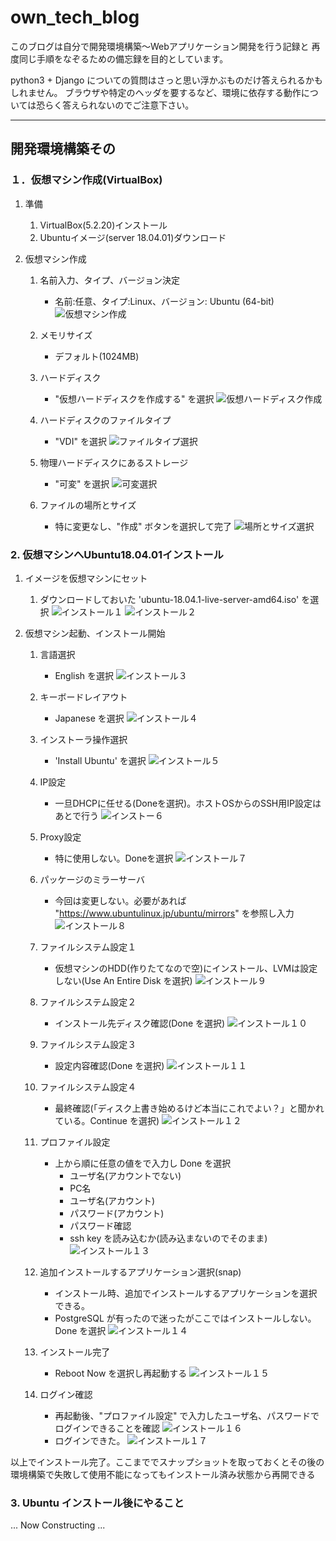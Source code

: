 # own_tech_blog

このブログは自分で開発環境構築～Webアプリケーション開発を行う記録と
再度同じ手順をなぞるための備忘録を目的としています。

python3 + Django についての質問はさっと思い浮かぶものだけ答えられるかもしれません。
ブラウザや特定のヘッダを要するなど、環境に依存する動作については恐らく答えられないのでご注意下さい。


---


## 開発環境構築その

### １．仮想マシン作成(VirtualBox)


1. 準備
   1. VirtualBox(5.2.20)インストール
   1. Ubuntuイメージ(server 18.04.01)ダウンロード

1. 仮想マシン作成
   1. 名前入力、タイプ、バージョン決定
      - 名前:任意、タイプ:Linux、バージョン: Ubuntu (64-bit)
     ![仮想マシン作成](static/create_vm.png "仮想マシン作成")

   1. メモリサイズ
      - デフォルト(1024MB)

   1. ハードディスク
      - "仮想ハードディスクを作成する" を選択
     ![仮想ハードディスク作成](static/create_vm_hd.png "仮想ハードディスク作成")
    
   1. ハードディスクのファイルタイプ
      - "VDI" を選択
     ![ファイルタイプ選択](static/create_vm_ft.png "ファイルタイプ選択")

   1. 物理ハードディスクにあるストレージ
      - "可変" を選択
     ![可変選択](static/create_vm_hd_v.png "可変選択")

   1. ファイルの場所とサイズ
      - 特に変更なし、"作成" ボタンを選択して完了
     ![場所とサイズ選択](static/create_vm_loc.png "場所とサイズ選択")


### 2. 仮想マシンへUbuntu18.04.01インストール

1. イメージを仮想マシンにセット
   1. ダウンロードしておいた  'ubuntu-18.04.1-live-server-amd64.iso' を選択
   ![インストール１](static/install_1.png "インストール１")
   ![インストール２](static/install_2.png "インストール２")

1. 仮想マシン起動、インストール開始

   1. 言語選択
      - English を選択
   ![インストール３](static/install_3.png "インストール３")

   1. キーボードレイアウト
      - Japanese を選択
   ![インストール４](static/install_4.png "インストール４")

   1. インストーラ操作選択
      - 'Install Ubuntu' を選択
   ![インストール５](static/install_5.png "インストール５")

   1. IP設定
      - 一旦DHCPに任せる(Doneを選択)。ホストOSからのSSH用IP設定はあとで行う
   ![インストー６](static/install_6.png "インストール６")

   1. Proxy設定
      - 特に使用しない。Doneを選択
   ![インストール７](static/install_7.png "インストール７")

   1. パッケージのミラーサーバ
      - 今回は変更しない。必要があれば "https://www.ubuntulinux.jp/ubuntu/mirrors" を参照し入力
   ![インストール８](static/install_8.png "インストール８")

   1. ファイルシステム設定１
      - 仮想マシンのHDD(作りたてなので空)にインストール、LVMは設定しない(Use An Entire Disk を選択)
   ![インストール９](static/install_9.png "インストール９")

   1. ファイルシステム設定２
      - インストール先ディスク確認(Done を選択)
   ![インストール１０](static/install_10.png "インストール１０")

   1. ファイルシステム設定３
      - 設定内容確認(Done を選択)
   ![インストール１１](static/install_11.png "インストール１１")

   1. ファイルシステム設定４
      - 最終確認(「ディスク上書き始めるけど本当にこれでよい？」と聞かれている。Continue を選択)
   ![インストール１２](static/install_12.png "インストール１２")

   1. プロファイル設定
      - 上から順に任意の値をで入力し Done を選択
         - ユーザ名(アカウントでない)
         - PC名
         - ユーザ名(アカウント)
         - パスワード(アカウント)
         - パスワード確認
         - ssh key を読み込むか(読み込まないのでそのまま)
   ![インストール１３](static/install_13.png "インストール１３")

   1. 追加インストールするアプリケーション選択(snap)
      - インストール時、追加でインストールするアプリケーションを選択できる。
      - PostgreSQL が有ったので迷ったがここではインストールしない。 Done を選択
   ![インストール１４](static/install_14.png "インストール１４")

   1. インストール完了
      - Reboot Now を選択し再起動する
   ![インストール１５](static/install_15.png "インストール１５")
    
   1. ログイン確認
      - 再起動後、"プロファイル設定" で入力したユーザ名、パスワードでログインできることを確認
   ![インストール１６](static/install_16.png "インストール１６")
      - ログインできた。
   ![インストール１７](static/install_17.png "インストール１７")

以上でインストール完了。ここまででスナップショットを取っておくとその後の環境構築で失敗して使用不能になってもインストール済み状態から再開できる


### 3. Ubuntu インストール後にやること

... Now Constructing ...
